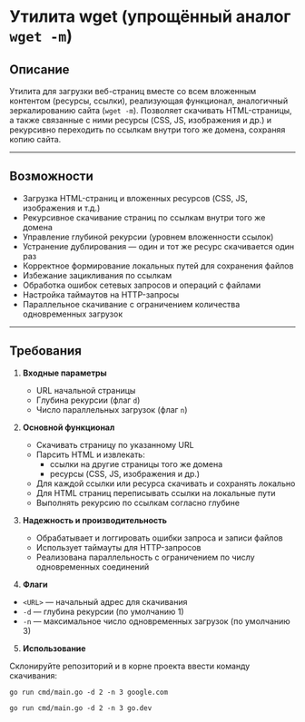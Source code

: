 # Утилита wget (упрощённый аналог `wget -m`)

## Описание

Утилита для загрузки веб-страниц вместе со всем вложенным контентом (ресурсы, ссылки), реализующая функционал, аналогичный зеркалированию сайта (`wget -m`). Позволяет скачивать HTML-страницы, а также связанные с ними ресурсы (CSS, JS, изображения и др.) и рекурсивно переходить по ссылкам внутри того же домена, сохраняя копию сайта.

---

## Возможности

- Загрузка HTML-страниц и вложенных ресурсов (CSS, JS, изображения и т.д.)
- Рекурсивное скачивание страниц по ссылкам внутри того же домена
- Управление глубиной рекурсии (уровнем вложенности ссылок)
- Устранение дублирования — один и тот же ресурс скачивается один раз
- Корректное формирование локальных путей для сохранения файлов
- Избежание зацикливания по ссылкам
- Обработка ошибок сетевых запросов и операций с файлами
- Настройка таймаутов на HTTP-запросы
- Параллельное скачивание с ограничением количества одновременных загрузок


---

## Требования

1. **Входные параметры**
   - URL начальной страницы
   - Глубина рекурсии (флаг `d`)
   - Число параллельных загрузок (флаг `n`)

2. **Основной функционал**
   - Скачивать страницу по указанному URL
   - Парсить HTML и извлекать:
     - ссылки на другие страницы того же домена
     - ресурсы (CSS, JS, изображения и др.)
   - Для каждой ссылки или ресурса скачивать и сохранять локально
   - Для HTML страниц переписывать ссылки на локальные пути
   - Выполнять рекурсию по ссылкам согласно глубине


3. **Надежность и производительность**
   - Обрабатывает и логгировать ошибки запроса и записи файлов
   - Использует таймауты для HTTP-запросов
   - Реализована параллельность с ограничением по числу одновременных соединений

4. **Флаги**

- `<URL>` — начальный адрес для скачивания
- `-d` — глубина рекурсии (по умолчанию 1)
- `-n` — максимальное число одновременных загрузок (по умолчанию 3)

5. **Использование**

Склонируйте репозиторий и в корне проекта ввести команду скачивания:

`go run cmd/main.go -d 2 -n 3 google.com`

`go run cmd/main.go -d 2 -n 3 go.dev`



